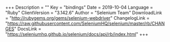 +++
Description = ""
Key = "bindings"
Date = 2019-10-04
Language = "Ruby"
ClientVersion = "3.142.6"
Author = "Selenium Team"
DownloadLink = "http://rubygems.org/gems/selenium-webdriver"
ChangelogLink = "https://raw.githubusercontent.com/SeleniumHQ/selenium/master/rb/CHANGES"
DocsLink = "https://seleniumhq.github.io/selenium/docs/api/rb/index.html"
+++

